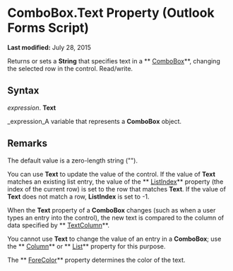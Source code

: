 
# ComboBox.Text Property (Outlook Forms Script)

 **Last modified:** July 28, 2015

Returns or sets a  **String** that specifies text in a ** [ComboBox](31e7c1de-ee4e-b3d9-4579-7fc6b215bad3.md)**, changing the selected row in the control. Read/write.

## Syntax

 _expression_. **Text**

 _expression_A variable that represents a  **ComboBox** object.


## Remarks

The default value is a zero-length string ("").

You can use  **Text** to update the value of the control. If the value of **Text** matches an existing list entry, the value of the ** [ListIndex](2c4e473b-15e1-dce2-8748-30953b00a60f.md)** property (the index of the current row) is set to the row that matches **Text**. If the value of  **Text** does not match a row, **ListIndex** is set to -1.

When the  **Text** property of a **ComboBox** changes (such as when a user types an entry into the control), the new text is compared to the column of data specified by ** [TextColumn](5ebf37ef-4cec-ec42-d42f-ab886b86e913.md)**.

You cannot use  **Text** to change the value of an entry in a **ComboBox**; use the  ** [Column](f00c388f-fe1f-5458-281f-4bfa549291d5.md)** or ** [List](687f44e8-7b4b-eab5-93b8-022cd4d1c302.md)** property for this purpose.

The  ** [ForeColor](256d695a-df00-d22c-b2aa-e21036beea35.md)** property determines the color of the text.

